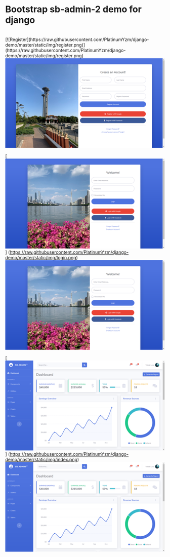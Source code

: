 # Bootstrap sb-admin-2 demo for django
<br>
[![Register](https://raw.githubusercontent.com/PlatinumYzm/django-demo/master/static/img/register.png)](https://raw.githubusercontent.com/PlatinumYzm/django-demo/master/static/img/register.png)
<img src="https://raw.githubusercontent.com/PlatinumYzm/django-demo/master/static/img/register.png">
<br>

[![Login](https://raw.githubusercontent.com/PlatinumYzm/django-demo/master/static/img/login.png)]
(https://raw.githubusercontent.com/PlatinumYzm/django-demo/master/static/img/login.png)
<img src="https://raw.githubusercontent.com/PlatinumYzm/django-demo/master/static/img/login.png">
<br>

[![Index](https://raw.githubusercontent.com/PlatinumYzm/django-demo/master/static/img/index.png)]
(https://raw.githubusercontent.com/PlatinumYzm/django-demo/master/static/img/index.png)
<img src="https://raw.githubusercontent.com/PlatinumYzm/django-demo/master/static/img/index.png">
<br>

